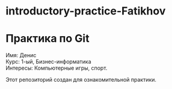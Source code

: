 # introductory-practice-Fatikhov
# Практика по Git  
Имя: Денис  
Курс: 1-ый, Бизнес-информатика  
Интересы: Компьютерные игры, спорт.  

Этот репозиторий создан для ознакомительной практики.
